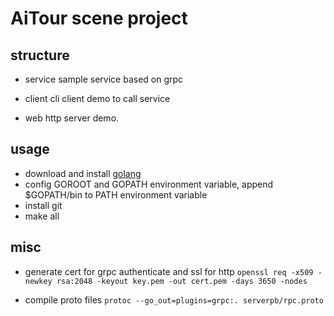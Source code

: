 # AiTour scene project

## structure
- service 
sample service based on grpc

- client
cli client demo to call service

- web
http server demo. 


## usage
- download and install [golang](https://golang.org/dl/)
- config GOROOT and GOPATH environment variable, append $GOPATH/bin to PATH environment variable
- install git
- make all


## misc
- generate cert for grpc authenticate and ssl for http
```openssl req -x509 -newkey rsa:2048 -keyout key.pem -out cert.pem -days 3650 -nodes```

- compile proto files
```protoc --go_out=plugins=grpc:. serverpb/rpc.proto```


